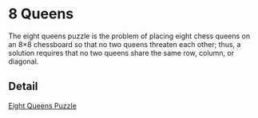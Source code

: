 # 8 Queens

The eight queens puzzle is the problem of placing eight chess queens on an 8×8 chessboard so that no two queens threaten each other; thus, a solution requires that no two queens share the same row, column, or diagonal.
## Detail

[Eight Queens Puzzle](https://en.wikipedia.org/wiki/Eight_queens_puzzle)
